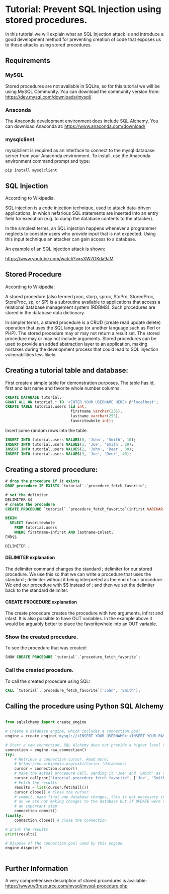 # Tutorial: Prevent SQL Injection using stored procedures.

In this tutorial we will explain what an SQL Injection attack is and introduce a good development method for preventing creation of code that exposes us to these attacks using stored procedures.

## Requirements

### MySQL

Stored procedures are not available in SQLite, so for this tutorial we will be using MySQL Community. You can download the community version from: <https://dev.mysql.com/downloads/mysql/>

### Anaconda

The Anaconda development environment does include SQL Alchemy. You can download Anaconda at: <https://www.anaconda.com/download/>

### mysqlclient

mysqlclient is required as an interface to connect to the mysql database server from your Anaconda environment. To install, use the Anaconda environment command prompt and type:

```
pip install mysqlclient
```

## SQL Injection

According to Wikipedia:

SQL injection is a code injection technique, used to attack data-driven applications, in which nefarious SQL statements are inserted into an entry field for execution (e.g. to dump the database contents to the attacker).

In the simplest terms, an SQL injection happens whenever a programmer neglects to consider users who provide input that is not expected. Using this input technique an attacker can gain access to a database.

An example of an SQL injection attack is shown:

<https://www.youtube.com/watch?v=sXW7OKda9JM>


## Stored Procedure

According to Wikipedia:

A stored procedure (also termed proc, storp, sproc, StoPro, StoredProc, StoreProc, sp, or SP) is a subroutine available to applications that access a relational database management system (RDBMS). Such procedures are stored in the database data dictionary. 

In simpler terms, a stored procedure is a CRUD (create read update delete) operation that uses the SQL language (or another language such as Perl or PHP). The stored procedure may or may not return a result set. The stored procedure may or may not include arguments. Stored procedures can be used to provide an added abstraction layer to an application, making mistakes during the development process that could lead to SQL injection vulnerabilities less likely. 


## Creating a tutorial table and database:

First create a simple table for demonstration purposes. The table has id, first and last name and favorite whole number columns.


```sql
CREATE DATABASE tutorial;
GRANT ALL ON tutorial.* TO '<ENTER YOUR USERNAME HERE>'@'localhost';
CREATE TABLE tutorial.users (id int, 
                             firstname varchar(255), 
                             lastname varchar(255),
                             favoritewhole int);
``` 

Insert some random rows into the table.

```sql
INSERT INTO tutorial.users VALUES(0, 'John', 'Smith', 10);
INSERT INTO tutorial.users VALUES(1, 'Joe', 'Smith', 20);
INSERT INTO tutorial.users VALUES(2, 'John', 'Deer', 30);
INSERT INTO tutorial.users VALUES(3, 'Joe', 'Deer', 40);
```


## Creating a stored procedure:

```sql
# drop the procedure if it exists
DROP procedure IF EXISTS `tutorial`.`procedure_fetch_favorite`;

# set the delimiter
DELIMITER $$
# create the procedure
CREATE PROCEDURE `tutorial`.`procedure_fetch_favorite`(infirst VARCHAR(255), inlast VARCHAR(255))

BEGIN
  SELECT favoritewhole 
    FROM tutorial.users
    WHERE firstname=infirst AND lastname=inlast;
END$$

DELIMITER ;
```


#### DELIMITER explanation

The delimiter command changes the standard ; delimiter for our stored procedure. We use this so that we can write a procedure that uses the standard ; delimiter without it being interpreted as the end of our procedure. We end our procedure with $$ instead of ; and then we set the delimiter back to the standard delimiter.

#### CREATE PROCEDURE explanation

The create procedure creates the procedure with two arguments, infirst and inlast. It is also possible to have OUT variables. In the example above it would be arguably better to place the favoritewhole into an OUT variable.

### Show the created procedure.

To see the procedure that was created:

```sql
SHOW CREATE PROCEDURE `tutorial`.`procedure_fetch_favorite`;
```

### Call the created procedure.

To call the created procedure using SQL:

```sql
CALL `tutorial`.`procedure_fetch_favorite`('John', 'Smith');
```


## Calling the procedure using Python SQL Alchemy 

```python

from sqlalchemy import create_engine

# Create a database engine, which includes a connection pool
engine = create_engine('mysql://<INSERT YOUR USERNAME>:<INSERT YOUR PASSWORD>@localhost/tutorial')

# Start a raw connection, SQL Alchemy does not provide a higher level connection mechanism.
connection = engine.raw_connection()
try:
    # Retrieve a connection cursor. Read more: 
    # https://en.wikipedia.org/wiki/Cursor_(databases)
    cursor = connection.cursor()
    # Make the actual procedure call, sending it 'Joe' and 'Smith' as arguments
    cursor.callproc("tutorial.procedure_fetch_favorite", ['Joe', 'Smith'])
    # Fetch the results
    results = list(cursor.fetchall())
    cursor.close() # close the cursor
    # commit, make final any database changes, this is not necessary in our example 
    # as we are not making changes to the database but if UPDATE were used this is 
    # an important step
    connection.commit() 
finally:
    connection.close() # close the connection

# print the results
print(results)

# Dispose of the connection pool used by this engine.
engine.dispose()
    
```

## Further Information

A very comprehensive description of stored procedures is available: <https://www.w3resource.com/mysql/mysql-procedure.php>



